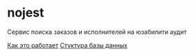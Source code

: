 # nojest
Сервис поиска заказов и исполнителей на юзабилити аудит

[Как это работает](./docs/about-nojest.md)
[Стуктура базы данных](./docs/db.md)
